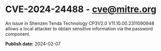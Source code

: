 # CVE-2024-24488 - cve@mitre.org

An issue in Shenzen Tenda Technology CP3V2.0 V11.10.00.2311090948 allows a local attacker to obtain sensitive information via the password component.

**Publish date:** 2024-02-07
